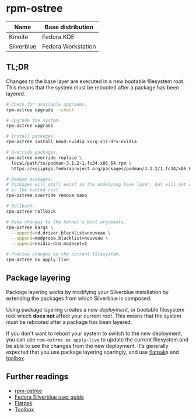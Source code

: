 # rpm-ostree

| Name       | Base distribution  |
| ---------- | ------------------ |
| Kinoite    | Fedora KDE         |
| Silverblue | Fedora Workstation |

## TL;DR

Changes to the base layer are executed in a new bootable filesystem root. This means that the system must be rebooted after a package has been layered.

```sh
# Check for available upgrades.
rpm-ostree upgrade --check

# Upgrade the system.
rpm-ostree upgrade

# Install packages.
rpm-ostree install kmod-nvidia xorg-x11-drv-nvidia

# Override packages.
rpm-ostree override replace \
  local/path/to/podman-3.1.2-1.fc34.x86_64.rpm \
  https://kojipkgs.fedoraproject.org/packages/podman/3.1.2/1.fc34/x86_64/podman-plugins-3.1.2-1.fc34.x86_64.rpm

# Remove packages.
# Packages will still exist in the undelying base layer, but will not appear
# in the booted root.
rpm-ostree override remove nano

# Rollback.
rpm-ostree rollback

# Make changes to the kernel's boot arguments.
rpm-ostree kargs \
  --append=rd.driver.blacklist=nouveau \
  --append=modprobe.blacklist=nouveau \
  --append=nvidia-drm.modeset=1

# Preview changes on the current filesystem.
rpm-ostree ex apply-live
```

## Package layering

Package layering works by modifying your Silverblue installation by extending the packages from which Silverblue is composed.

Using package layering creates a new _deployment_, or bootable filesystem root which **does not** affect your current root. This means that the system must be rebooted after a package has been layered.

If you don't want to reboot your system to switch to the new deployment, you can use `rpm-ostree ex apply-live` to update the current filesystem and be able to see the changes from the new deployment. It's generally expected that you use package layering sparingly, and use [flatpak]s and [toolbox].

## Further readings

- [rpm-ostree]
- [Fedora Silverblue user guide]
- [Flatpak]
- [Toolbox]

[flatpak]: flatpak.md
[toolbox]: toolbox.md

[fedora silverblue user guide]: https://docs.fedoraproject.org/en-US/fedora-silverblue/
[rpm-ostree]: https://coreos.github.io/rpm-ostree/
